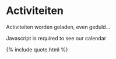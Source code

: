 # Activiteiten

<!--{% include meetup_widget.html %}-->
<!--
https://calendar.google.com/calendar/ical/voidjosto%40gmail.com/public/basic.ics
https://calendar.google.com/calendar/ical/voidjosto@gmail.com/public/basic.ics

<iframe scrolling="no" src="https://calendar.google.com/calendar/embed?src=voidjosto%40gmail.com&amp;ctz=Europe%2FBrussels&amp;showNav=1&amp;showTabs=1&amp;showCalendars=0&amp;showTz=1&amp;showPrint=0&amp;showDate=0&amp;showTitle=0&amp;mode=AGENDA&amp;color=%23C0CA33" style="border: 0; margin: 10px auto;display: block;width: 100%;" width="600" height="400" frameborder="0"></iframe>
-->


<div id="event-container">
	<p> Activiteiten worden geladen, even geduld...</p>
	<noscript>Javascript is required to see our calendar</noscript>
</div>
<style>
    .event {
      display: flex;
      align-items: flex-start;
      margin-bottom: 20px;
    }
    .event-date-bg {
      width: 120px;
      min-width: 120px;
      height: 120px;
	  background-color: black;
	  background-position: center;
	  background-size: cover
	  box-shadow: 0px 4px 4px 0px #00000040, inset 0 0 0 1000px rgba(0, 0, 0, .9);
    }
    .event-date {
      width: 120px;
      min-width: 120px;
      height: 120px;
      text-align: center;
      font-size: 18px;
      display: flex;
      flex-direction: column;
      justify-content: center;
      align-items: center;
	  backdrop-filter: blur(2px);
    }
    .event-date .day {
      font-size: 48px;
      font-weight: bold;
      margin-bottom: 0;
      color: #ffffff;
    }
    .event-date .moment, .event-date .month-year {
      font-size: 14px;
      text-transform: uppercase;
      letter-spacing: 1px;
      margin-bottom: 5px;
      font-weight: bold;
      color: #ffffff;
	  margin: 0;
    }
    .event-date .time {
      font-size: 12px;
      font-weight: bold;
      color: #ffffff;
    }
    .event-details {
      flex: 1;
      margin-left: 20px;
      max-height: 120px;
      overflow: hidden;
    }
    .event-title {
      margin-top: 0;
      display: flex;
      align-items: center;
      flex-wrap: wrap;
    }
    .event-title h3, .event-title h2 {
      margin: 0;
      word-wrap: break-word;
    }
    .event-location {
      font-size: 16px;
      color: #777777;
      white-space: nowrap;
      overflow: hidden;
      text-overflow: ellipsis;
      min-width: 200px;
    }
    .event-description {
      margin-top: 5px;
      font-size: 16px;
      line-height: 1.5;
    }
  </style>
<script>
/*jshint esversion: 6 */
const icsToJSON = (icsContent) => {
  const lines = icsContent.split(/\r?\n/);
  const events = [];
  //const removeTZID = (key) => key.replace(/;TZID=.*$/, '');
  let event = null;
  let currentKey = '';
  let currentValue = '';
  for (let i = 0; i < lines.length; i++) {
    const line = lines[i];
    if (line.startsWith('BEGIN:VEVENT')) {
      event = {};
    } else if (line.startsWith('END:VEVENT')) {
      events.push(event);
      event = null;
    } else if (event) {
      if (line.startsWith(' ') && currentKey !== '') {
        // Multi-line value
        currentValue += line.substring(1);
      } else {
        // New line
        if (currentKey !== '') {
          event[currentKey] = convertToDateTime(currentValue.trim(), currentKey.split(";")[1]);
        }
        const parts = line.split(':');
        currentKey = parts[0].trim().split(";")[0];
        currentValue = parts.length > 1 ? parts.slice(1).join(':') : '';
      }
    }
  }
  return events;
};
const convertToDateTime = (value, timeZone) => {
  const dateTimeRegex = /^(\d{4})(\d{2})(\d{2})(T(\d{2})(\d{2})(\d{2})(Z?)(.*))?$/;
  const match = value.match(dateTimeRegex);
  if (match) {
    const [, year, month, day, , hours, minutes, seconds, isUTC, tzid] = match;
      const dateTimeString = `${year}-${month}-${day}T${hours || '00'}:${minutes || '00'}:${seconds || '00'}${isUTC || ''}`;
      const dateTime = new Date(dateTimeString);
      // Check if the conversion to Date object was successful
      if (!isNaN(dateTime)) {
        if (timeZone && timeZone.startsWith("TZID=") ) {
          // Contains timeZone, return the formatted dateTime
		  timeZone = timeZone.split("=")[1];
          return dateTime.toLocaleString('en-US', { timeZone });
        } else {
          // Different timeZone, convert to the desired timeZone
          return dateTime.toLocaleString('en-US', { timeZone: 'Europe/Brussels' } );
		}
    }
  }
  return removeEscapedCharacters(value);
};
const removeEscapedCharacters = (value) => {
  return value
    //.replace(/\\(.)/g, '$1') // Remove the backslash before escaped characters
    .replace(/\\n/g, '<br>') // Replace "\n" with a line break
    .replace(/\\;/g, ';') // Replace "\;" with a semicolon
    .replace(/\\,/g, ','); // Replace "\," with a comma
};
const parseRRule = (rrule) => {
  const ruleParts = rrule.split(';');
  const ruleObject = {};
  ruleParts.forEach((part) => {
    const [key, value] = part.split('=');
    ruleObject[key] = value;
  });
  return ruleObject;
};
const getDayOfWeek = (byDay) => {
  const weekdays = ['SU', 'MO', 'TU', 'WE', 'TH', 'FR', 'SA'];
  const byDayList = byDay.split(',').map(day => day.trim());
  const dayOfWeekNames = [];
  byDayList.forEach((day) => {
	let dayOfWeekString = day.match(/-/) ? day.replace(/-1.*/,'de laatste ').replace(/-2.*/,'de voorlaatste ') : day.match(/\d+/) ? "de " + day.match(/\d+/)[0] + "e" : "" ;
	day = day.slice(-2); //in case byday contains a number or negative number (for example 1st friday or last friday)
    const byDayIndex = weekdays.indexOf(day);
    if (byDayIndex !== -1) {
      const date = new Date();
      date.setDate(date.getDate() + ((7 + byDayIndex - date.getDay()) % 7));
      const dayOfWeekName = date.toLocaleString('nl-NL', { weekday: 'long' });
	  dayOfWeekString += dayOfWeekName;
    }
    dayOfWeekNames.push(dayOfWeekString);
  });
  return dayOfWeekNames;
};
const processEvents = (events) => {
  const currentDate = new Date();
  const recurringEvents = [];
  const otherEvents = [];
  let rrule = '';
  events.forEach((event) => {
    if (event.RRULE) {
	  //if RRULE:UNTIL datetime is futuredate then push
	  rrule = parseRRule(event.RRULE);
	  if ( !rrule.UNTIL ) {
		  recurringEvents.push(event); //push recurringevent if it doesnt have enddate
	  } else if ( convertToDateTime( rrule.UNTIL , undefined) >= currentDate) {
		  recurringEvents.push(event);
	  }
	  //else if (startdate + repeatsXTimes * frequency) >= currentDate
    } else {
      const eventEndDate = new Date(event.DTEND);
      if (eventEndDate >= currentDate) {
        otherEvents.push(event);
      }
    }
  });
  // Sort the recurringEvents by frequency
  recurringEvents.sort((a, b) => {
	const freqOrder = { DAILY: 1, WEEKLY: 2, MONTHLY: 3, YEARLY: 4 };
	const freqA = parseRRule(a.RRULE).FREQ;
	const freqB = parseRRule(b.RRULE).FREQ;
	return freqOrder[freqA] - freqOrder[freqB];
  });
  // Sort the otherEvents array by start date
  otherEvents.sort((a, b) => new Date(a.DTSTART) - new Date(b.DTSTART));
  console.log(recurringEvents);
  console.log(otherEvents);
  const displayEvents = (eventArray, heading) => {
    if (eventArray.length > 0) {
      let html = '<h3>' + heading + '</h3>';
      html += '<ul>';
      eventArray.forEach((event) => {
        const summary = event.SUMMARY ? event.SUMMARY.replace('VoidWarranties - ', '') : '';
		const location = event.LOCATION ? '<i class="fa-solid fa-location-dot"></i> <i><a href="https://www.openstreetmap.org/search?query=' + event.LOCATION + '" target="_blank">' + event.LOCATION + '</a></i>' : '';
        const description = event.DESCRIPTION ? '<i class="fa-solid fa-circle-info"></i> <i>' + event.DESCRIPTION + '</i>' : '';
        let eventDescription = '';
		const startDateTime = new Date(event.DTSTART);
		const endDateTime = new Date(event.DTEND);
		const timeDifference = 12 * 60 * 60 * 1000; // 12 hours -> endDate is shown before endTime when event is at least {0} hours
		const startTime = startDateTime.toLocaleTimeString('nl-NL', { hour: "numeric", minute: "2-digit" });
		const endTime = endDateTime.toLocaleTimeString('nl-NL', { hour: "numeric", minute: "2-digit" });
		const weekday = startDateTime.toLocaleString('nl-NL', { weekday: 'long'});
		const weekdayShort = startDateTime.toLocaleString('nl-NL', { weekday: 'short'});
		const day = startDateTime.toLocaleString('nl-NL', { day: 'numeric'});
		const month = startDateTime.toLocaleString('nl-NL', { month: 'numeric'});
		const year = startDateTime.toLocaleString('nl-NL', { year: '2-digit'});
        if (event.RRULE) {
          rrule = parseRRule(event.RRULE);
		  switch ( rrule.FREQ ) {
			case 'DAILY':
			  // Handle daily recurrence
			  // RRULE:FREQ=DAILY;INTERVAL=2
			  eventDescription += ( !rrule.INTERVAL )? 'Dagelijks' : 'Elke ' + rrule.INTERVAL + ' dagen';
			  break;
			case 'WEEKLY':
			  // Handle weekly recurrence
			  // RRULE:FREQ=WEEKLY;INTERVAL=3;BYDAY=WE,FR
			  eventDescription += ( !rrule.INTERVAL )? 'Wekelijks' : 'Elke ' + rrule.INTERVAL + ' weken';
			  if ( rrule.BYDAY ){
				  console.log( "weekly byday: " + rrule.BYDAY );
				  eventDescription += ' op ' + ( rrule.BYDAY.split(',').length > 2 ? getDayOfWeek(rrule.BYDAY).join(', ').replace(/,(?=[^,]*$)/, ' en') : getDayOfWeek(rrule.BYDAY).join(' en ') );
			  }
			  break;
			case 'MONTHLY':
			  // Handle monthly recurrence
			  // RRULE:FREQ=MONTHLY;INTERVAL=2;BYMONTHDAY=1,5,10
			  // RRULE:FREQ=MONTHLY;BYDAY=1FR,5FR,-1FR,-2FR
			  eventDescription += ( !rrule.INTERVAL )? 'Maandelijks' : 'Elke ' + rrule.INTERVAL + ' maanden';
			  if ( rrule.BYMONTHDAY ){
				  eventDescription += ' op de ' + rrule.BYMONTHDAY + 'e'; //add code for multiple monthdays
			  }
			  if ( rrule.BYDAY ){
				  eventDescription += ' op ' + ( rrule.BYDAY.split(',').length > 2 ? getDayOfWeek(rrule.BYDAY).join(', ').replace(/,(?=[^,]*$)/, ' en') : getDayOfWeek(rrule.BYDAY).join(' en ') );
			  }
			  break;
			case 'YEARLY':
			  // Handle yearly recurrence
			  // RRULE:FREQ=YEARLY;INTERVAL=2;BYMONTH=6;BYMONTHDAY=21;UNTIL=20251118T110000Z
			  eventDescription += ( !rrule.INTERVAL )? 'Jaarlijks' : 'Elke ' + rrule.INTERVAL + ' jaar';
			  eventDescription += ' op ' + rrule.BYMONTHDAY + ' ' + new Date(2023, parseInt(rrule.BYMONTH), 1).toLocaleString('nl-NL', { month: 'long' });
			  break;
			default:
			  // RRULE is not daily, weekly, monthly or yearly, so it must be secondly, minutely or hourly for some reason
			  console.log( rrule );
			  break;
		  }
		} else {
			  eventDescription = startDateTime.toLocaleString('nl-NL', { weekday: 'long', year: 'numeric', month: 'long', day: 'numeric'});
		}
		eventDescription += ' van ' + startTime;
		eventDescription += ' tot ' + ( endDateTime - startDateTime >= timeDifference ? endDateTime.toLocaleString('nl-NL', { year: 'numeric', month: 'long', day: 'numeric'}) : "" );
		eventDescription += ' ' + endTime + ' uur';
		console.log(eventDescription);
		html += `<li>${summary} - ${eventDescription} ${location}<br>${description}</li>`;
		html += '<!--';
		html += '<li class="event">'
			 +  '<div class="event-date" style="background: url(\'https://source.unsplash.com/120x120/?hacker,' + summary.split(' ').join(',') + '&img=1\'); box-shadow: 0px 4px 4px 0px #00000040, inset 0 0 0 1000px rgba(0, 0, 0, 0.3);">'
			 +  '<div class="event-date">'
			 +  '<span class="moment">' + weekday + '</span>'
			 +  '<span class="day">' + day + '</span>'
			 +  '<span class="month-year">' + month + ' ' + year + '</span>'
			 +  '<span class="time">' + startTime + ' uur</span>'
			 +  '</div>'
			 +  '</div>'
			 +  '<div class="event-details">'
			 +  '<div class="event-title"><h3>' + summary + '</h3> ' + eventDescription + '</div>'
			 +  '<div class="event-location"><i class="fa-solid fa-location-dot"></i> ' + location + '</div>'
			 +  '<p class="event-description"><i class="fa-solid fa-circle-info"></i> ' + description + '</p>'
			 +  '</div>'
			 +  '</li>';
		html += '-->';
      }); //end of foreach event
      html += '</ul>';
      return html;
    }
    return '';
  };
  const resultContainer = document.getElementById('event-container');
  if (resultContainer) {
    let html = '';
    html += displayEvents(recurringEvents, 'Herhalende activiteiten');
    html += displayEvents(otherEvents, 'Andere activiteiten');
    if (html !== '') {
      resultContainer.innerHTML = html;
    }
  }
};
const fetchCalendarICS = (url) => {
  $.ajax({
    url: url,
    dataType: 'text',
    success: (icsContent) => {
      const events = icsToJSON(icsContent);
	  console.log(events);
      processEvents(events);
    },
    error: (jqXHR, textStatus, errorThrown) => {
      console.error('Failed to fetch calendar ICS file:', errorThrown);
	  document.getElementById('event-container').innerHTML = '<iframe scrolling="no" src="https://calendar.google.com/calendar/embed?src=voidjosto%40gmail.com&ctz=Europe%2FBrussels&showNav=1&showTabs=1&showCalendars=0&showTz=1&showPrint=0&showDate=0&showTitle=0&mode=AGENDA&color=%23C0CA33" style="border: 0; margin: 10px auto;display: block;width: 100%;" width="600" height="400" frameborder="0"></iframe>';
    }
  });
};
const calendarICSUrl = 'https://spaceapi.voidwarranties.be/ical';
fetchCalendarICS(calendarICSUrl);
</script>

{% include quote.html %}
